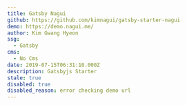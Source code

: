```yaml
---
title: Gatsby Nagui
github: https://github.com/kimnagui/gatsby-starter-nagui
demo: https://demo.nagui.me/
author: Kim Gwang Hyeon
ssg:
  - Gatsby
cms:
  - No Cms
date: 2019-07-15T06:31:10.000Z
description: Gatsbyjs Starter
stale: true
disabled: true
disabled_reason: error checking demo url
---
```

